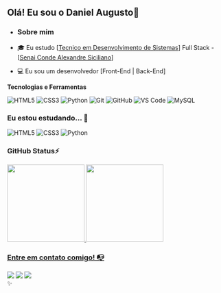 ## Olá! Eu sou o Daniel Augusto👋

- ### Sobre mim

- 🎓 Eu estudo [[Tecnico em Desenvolvimento de Sistemas](https://sp.senai.br/curso/tecnico-em-desenvolvimento-de-sistemas/102811)] Full Stack - [[Senai Conde Alexandre Siciliano](https://sp.senai.br/unidade/jundiai/)]

- 💻 Eu sou um desenvolvedor [Front-End | Back-End]

**Tecnologias e Ferramentas**

<!-- (Aqui você pode adicionar tecnologias que aprendeu no curso, já listamos algumas delas, e outras que já domina)) -->

![HTML5](https://img.shields.io/badge/html5-%23E34F26.svg?style=for-the-badge&logo=html5&logoColor=white)
![CSS3](https://img.shields.io/badge/css3-%231572B6.svg?style=for-the-badge&logo=css3&logoColor=white)
![Python](https://img.shields.io/badge/python-3670A0?style=for-the-badge&logo=python&logoColor=ffdd54)
![Git](https://img.shields.io/badge/git-%23F05033.svg?style=for-the-badge&logo=git&logoColor=white)
![GitHub](https://img.shields.io/badge/github-%23121011.svg?style=for-the-badge&logo=github&logoColor=white)
![VS Code](https://img.shields.io/badge/VS%20Code-0078d7.svg?style=for-the-badge&logo=visual-studio-code&logoColor=white)
![MySQL](https://img.shields.io/badge/MySQL-4479A1?style=for-the-badge&logo=mysql&logoColor=white)

<!-- (Já colocar tecnologias do On Demand que aprende no curso)) -->

### Eu estou estudando... 🧩
<!-- (Aqui você pode adicionar tecnologias que está estudando, inclusive para aumentar essa lista você listamos algumas das tecnologias ensinadas na nossa [Assinatura On Demand](https://cubos.academy/cubosondemand)) -->

![HTML5](https://img.shields.io/badge/html5-%23E34F26.svg?style=for-the-badge&logo=html5&logoColor=white)
![CSS3](https://img.shields.io/badge/css3-%231572B6.svg?style=for-the-badge&logo=css3&logoColor=white)
![Python](https://img.shields.io/badge/python-3670A0?style=for-the-badge&logo=python&logoColor=ffdd54)


<!-- (Você pode adicionar novas tecnologias insira ![Nome da Tecnologia](https://img.shields.io/badge/-[Nome da tecnologia]-[Cor do fundo]?style=flat-square&logo=[Nome da tecnologia])) -->

<!--
Substitua o usuário lbguilherme pelo seu usuário no GitHub.
-->

### GitHub Status⚡
<div>
<a href="https://github.com/Dxniel804">
<img height="180em" src="https://github-readme-stats.vercel.app/api/top-langs/?username=Dxniel804&layout=compact&langs_count=7&theme=dracula"/>
<img height="180em" src="https://github-readme-stats.vercel.app/api?username=Dxniel804&show_icons=true&theme=dracula&include_all_commits=true&count_private=true"/>
</div>
    
### Entre em contato comigo! 📭
<div>
<a href="https://www.instagram.com/b4tista._" target="_blank"><img src="https://img.shields.io/badge/-Instagram-%23E4405F?style=for-the-badge&logo=instagram&logoColor=white" target="_blank"></a>
<a href="[https://www.linkedin.com/in/Daniel Augusto Batista](https://www.linkedin.com/in/daniel-batista12/)" target="_blank"><img src="https://img.shields.io/badge/-LinkedIn-%230077B5?style=for-the-badge&logo=linkedin&logoColor=white" target="_blank"></a> 
<a href="" target="_blank"><img src="https://img.shields.io/badge/dani.guto911@gmail.com-D14836?style=for-the-badge&logo=gmail&logoColor=white" target="_blank"></a> 
</div>
✨


